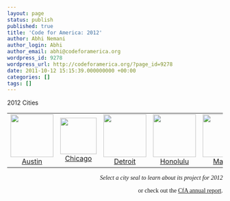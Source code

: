 ```yaml
---
layout: page
status: publish
published: true
title: 'Code for America: 2012'
author: Abhi Nemani
author_login: Abhi
author_email: abhi@codeforamerica.org
wordpress_id: 9278
wordpress_url: http://codeforamerica.org/?page_id=9278
date: 2011-10-12 15:15:39.000000000 +00:00
categories: []
tags: []
---
```

2012 Cities
<div id="2012cities">
<table style="text-align: center;" cellpadding="10">
<tbody style="text-align: center;" align="center">
<tr style="text-align: center; margin-bottom: 10px;">
<td><a href="http://codeforamerica.org/2012-partners/austin"><img class="citylogo" title="Austin" alt="" src="http://codeforamerica.org/wp-content/uploads/2011/06/Austinseal1-300x300.jpg" width="100" height="100" />
Austin</a></td>
<td><a href="http://codeforamerica.org/2012-partners/chicago"><img class="size-full wp-image-6404" title="Chicago" alt="" src="http://codeforamerica.org/wp-content/uploads/2011/06/ChicagoSeal.jpg" width="85px" />
Chicago</a></td>
<td><a href="http://codeforamerica.org/2012-partners/detroit"><img class="citylogo" title="Detroit" alt="" src="http://codeforamerica.org/wp-content/uploads/2011/06/detroitseal.jpg" width="100" height="100" />
Detroit</a></td>
<td><a href="http://codeforamerica.org/2012-partners/honolulu"><img class="citylogo" title="Honolulu" alt="" src="http://codeforamerica.org/wp-content/uploads/2011/06/honolulu.png" width="100" height="100" />
Honolulu</a></td>
<td><a href="http://codeforamerica.org/2012-partners/macon"><img class="citylogo" title="Macon" alt="" src="http://codeforamerica.org/wp-content/uploads/2011/10/maconseal.jpg" width="100" height="100" />
Macon</a></td>
<td><a href="http://codeforamerica.org/2012-partners/nola"><img class="citylogo" title="New Orleans" alt="" src="http://codeforamerica.org/wp-content/uploads/2011/06/NewOrleansSeal.jpg" width="100" height="100" />
New Orleans</a></td>
<td><a href="http://codeforamerica.org/2012-partners/philadelphia/"><img class="citylogo" title="Philadelphia" alt="" src="http://codeforamerica.org/wp-content/uploads/2011/06/philseal.jpg" width="100" height="100" />
Philadelphia</a></td>
<td><a href="http://codeforamerica.org/2012-partners/santa-cruz"><img class="citylogo" title="Santa Cruz" alt="" src="http://codeforamerica.org/wp-content/uploads/2011/06/Seal_of_the_City_of_Santa_Cruz.jpg" width="100" height="100" />
Santa Cruz</a></td>
</tr>
</tbody>
</table>
<p style="text-align: right; font-family: georgia;"><em>Select a city seal to learn about its project for 2012</em></p>
<p style="text-align: right; font-family: georgia;">or check out the <a href="http://annual.codeforamerica.org/">CfA annual report</a>.</p>

</div>
